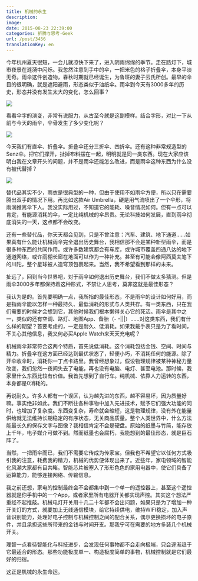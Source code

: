 ```yaml
---
title: 机械的永生
description: 
image: 
date: 2015-08-23 22:39:00
categories: 折腾与思考-Geek
url: /post/3456
translationKey: en
---
```


今年杭州夏天很短，一会儿就凉快下来了，进入阴雨绵绵的季节。走在路灯下，城市夜景在涟漪中闪烁。我忽然注意到手中的伞，一把米色的格子折叠伞，本身平淡无奇。雨伞这件创造物，春秋时期就已经诞生，为鲁班的妻子云氏所创。最早的伞目的很明确，就是遮阳避雨，形态类似于油纸伞。雨伞到今天有3000多年的历史，形态并没有发生太大的变化，怎么回事？

![](https://cdn.victor42.work/posts/2015-08/08-23/2.png)

看看伞字的演变，非常有说服力，从古至今就是这副模样。结合字形，对比一下从前与今天的雨伞，伞骨发生了多少变化呢？

![](https://cdn.victor42.work/posts/2015-08/08-23/1.jpeg)

今天我们有直伞、折叠伞。折叠伞还分三折伞、四折伞。还有这种非常规造型的Senz伞。把它们撑开，扯掉布料摆在一起，明明就是同一类东西。现在大家应该明白我在文章开头的问题，并不是雨伞还能怎么改进，而是雨伞这种东西为什么没有被代替掉？

![](https://cdn.victor42.work/posts/2015-08/08-23/3.jpg)

替代品其实不少，雨衣是很典型的一种，但由于使用不如雨伞方便，所以只在需要腾出双手的情况下用。再比如这款Air Umbrella，硬是用气流喷出了一个伞形，将雨滴推离伞下人。我没实际用过，不知道它的能耗、噪音情况如何。但有一点可以肯定，有能源消耗的伞，一定比纯机械的伞昂贵。无论科技如何发展，直到雨伞彻底消失的一天，这点都不会改变。

还有一些替代品，你天天都会见到，只是不曾注意：汽车、建筑、地下通道……如果真有什么能让机械雨伞完全退出历史舞台，我相信那不会是某种新型雨伞，而是很多种东西的共同作用。或许多数建筑都会有车库，或许城市覆盖四通八达的地下通道网络，或许雨棚长廊在地面可以作为一种补充。甚至有可能会像阿西莫夫笔下的川陀，整个星球被人造穹顶包裹起来。当然，我不希望看到那样的未来。

扯远了，回到当今世界吧，对于雨伞如何退出历史舞台，我们不做太多猜测。但是雨伞3000多年都保持着这种形式，不禁让人思考，莫非这就是最佳形态？

我认为是的。首先要明确一点，我所指的最佳形态，不是雨伞的设计如何好用，而是指雨伞能以怎样一种最持久、最低消耗的形式与人类共存。有一类东西，只在我们需要的时候才会想到它，其他时候我们根本懒得关心它的死活。雨伞是其中之一，类似的还有空调、路灯、地图App、备胎（- -|||）……对这类东西，我们有什么样的期望？首要考虑的，一定是耐久、低消耗。如果我戴手表只是为了看时间，不关心其他信息，我又何必买Apple Watch来天天充电呢？

机械雨伞非常符合这两个特质，首先说低消耗。这个消耗包括金钱、空间、时间与精力。折叠伞在这方面已经达到最优状态了，轻便小巧，不消耗任何的能源。除了开伞收伞时，消耗你一丁点卡路里。我曾经想象过，假设物理规律被某种神秘力量改变，我们忽然一夜间失去了电能，再也没有电脑、电灯、甚至电池。那时候，我家里什么东西比较有价值。我首先想到了自行车。纯机械、依靠人力运转的东西，本身都是0消耗的。

再说耐久。许多人都有一个误区，认为越先进的东西，越不容易坏，因为质量好嘛。事实绝非如此。我们不断往各种事物中加入先进技术，赋予它们强大功能的同时，也增加了复杂度。东西变复杂，寿命就会缩短，这是物理规律，没有外在能量供给就无法维持长期稳定的有序状态，无关商品质量。整个人类世界中，什么方法能最长久的保存文字与图像？我相信肯定不会是硬盘。原始的纸墨与竹简，能存放上千年，电子媒介可做不到。然而纸墨也会腐朽，我能想到的最佳形态，就是巨石阵了。

当然，一把雨伞而已，我们不需要它传成为传家宝。但我也不希望它以任何方式吸引我的注意，耗费我的精力，机械的优势便体现出来了。近些年，家电领域的智能化风潮大家都有目共睹。智能芯片被塞入了形形色色的家用电器中，使它们具备了运算能力，能够连接网络、传输信息。

我之前还想，家电的控制最终会不会都集中到一个单一的遥控器上，甚至这个遥控器就是你手机中的一个App，或者家里所有电器开关都实现声控。其实这个想法严重经不起推敲。机械电灯开关用十几二十年都不会出问题，如果只是为了增加一种开关灯的方式，就要加上无线通信模块，给它持续供电，维持WIFI稳定，加入声音识别能力，处理好电子控制与机械控制之间的配合关系，偶尔更换损坏的电子原件，并且承担这些所带来的金钱与时间开支。那我宁可在需要的地方多装几个机械开关。

理智一点看待智能化与科技进步，会发现任何事物都不会走向极端，只会逐渐趋于它最适合的形态。那些功能极度单一、构造极度简单的事物，机械控制就是它们最好的归宿。

这正是机械的永生命运。